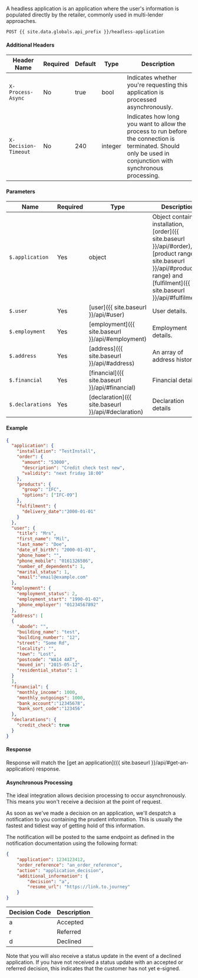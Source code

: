 A headless application is an application where the user's information is populated directly by the retailer, commonly used in multi-lender approaches.
```
POST {{ site.data.globals.api_prefix }}/headless-application
```

#### Additional Headers

Header Name | Required | Default | Type | Description
--- | --- | --- | --- | ---
`X-Process-Async` | No | true | bool | Indicates whether you're requesting this application is processed asynchronously.
`X-Decision-Timeout` | No | 240 | integer | Indicates how long you want to allow the process to run before the connection is terminated. Should only be used in conjunction with synchronous processing. 

#### Parameters

Name | Required | Type | Description
--- | --- | --- | ---
`$.application` | Yes | object | Object containing installation, [order]({{ site.baseurl }}/api/#order), [product range]({{ site.baseurl }}/api/#product-range) and [fulfilment]({{ site.baseurl }}/api/#fulfilment).
`$.user` | Yes | [user]({{ site.baseurl }}/api/#user) | User details.
`$.employment` | Yes | [employment]({{ site.baseurl }}/api/#employment) | Employment details.
`$.address` | Yes | [address]({{ site.baseurl }}/api/#address) | An array of address history.
`$.financial` | Yes | [financial]({{ site.baseurl }}/api/#financial) | Financial details.
`$.declarations`| Yes | [declaration]({{ site.baseurl }}/api/#declaration) | Declaration details

#### Example
```json
{
  "application": {
    "installation": "TestInstall",
    "order": {
      "amount": "53000",
      "description": "Credit check test new",
      "validity": "next friday 18:00"
    },
    "products": {
      "group": "IFC",
      "options": ["IFC-09"]
    },
    "fulfilment": {
      "delivery_date":"2000-01-01"
    }
  },
  "user": {
    "title": "Mrs",
    "first_name": "Mil",
    "last_name": "Doe",
    "date_of_birth": "2000-01-01",
    "phone_home": "",
    "phone_mobile": "0161326586",
    "number_of_dependents": 1,
    "marital_status": 1,
    "email":"email@example.com"
  },
  "employment": {
    "employment_status": 2,
    "employment_start": "1990-01-02",
    "phone_employer": "01234567892"
  },
  "address": [
  {
    "abode": "",
    "building_name": "test",
    "building_number": "12",
    "street": "Some Rd",
    "locality": "",
    "town": "Lost",
    "postcode": "WA14 4AT",
    "moved_in": "2015-05-12",
    "residential_status": 1
  }
  ],
  "financial": {
    "monthly_income": 1000,
    "monthly_outgoings": 1000,
    "bank_account":"12345678",
    "bank_sort_code":"123456"
  },
  "declarations": {
    "credit_check": true
  }
}
```
#### Response

Response will match the [get an application]({{ site.baseurl }}/api/#get-an-application) response.

#### Asynchronous Processing

The ideal integration allows decision processing to occur asynchronously. This means you won't receive a decision at the point of request.

As soon as we've made a decision on an application, we'll despatch a notification to you containing the prudent information. This is usually the fastest and tidiest way of getting hold of this information.

The notification will be posted to the same endpoint as defined in the notification documentation using the following format:

```json
{
	"application": 1234123412,
	"order_reference": "an_order_reference",
	"action": "application_decision",
	"additional_information": {
		"decision": "a",
		"resume_url": "https://link.to.journey"
	}
}
```

Decision Code | Description
--- | ---
a | Accepted
r | Referred
d | Declined

Note that you will also receive a status update in the event of a declined application. If you have not received a status update with an accepted or referred decision, this indicates that the customer has not yet e-signed.  